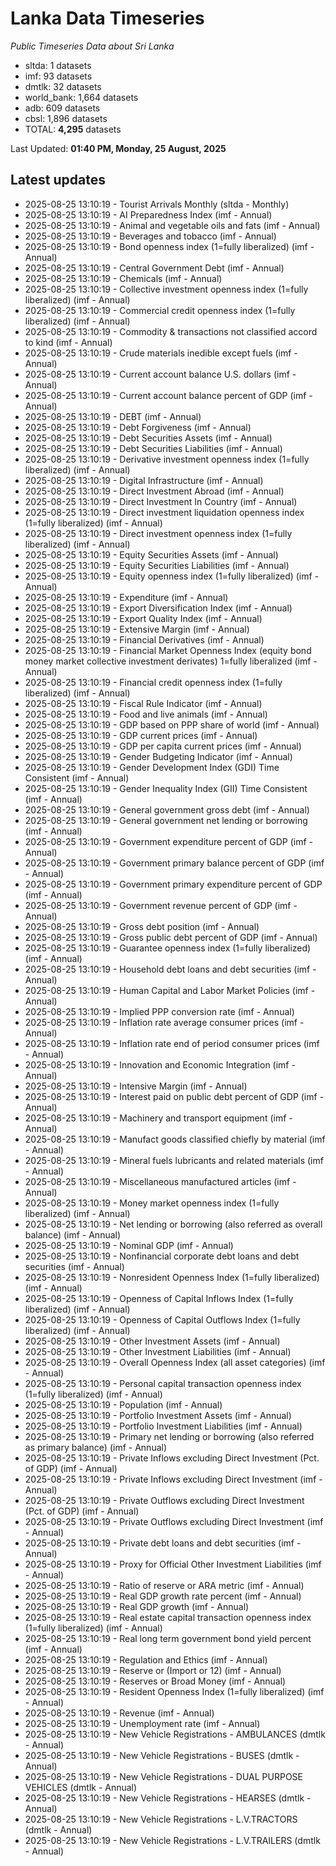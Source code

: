 # Lanka Data Timeseries
*Public Timeseries Data about Sri Lanka*

* sltda: 1 datasets
* imf: 93 datasets
* dmtlk: 32 datasets
* world_bank: 1,664 datasets
* adb: 609 datasets
* cbsl: 1,896 datasets
* TOTAL: **4,295** datasets

Last Updated: **01:40 PM, Monday, 25 August, 2025**

## Latest updates

* 2025-08-25 13:10:19 - Tourist Arrivals Monthly (sltda - Monthly)
* 2025-08-25 13:10:19 - AI Preparedness Index (imf - Annual)
* 2025-08-25 13:10:19 - Animal and vegetable oils and fats (imf - Annual)
* 2025-08-25 13:10:19 - Beverages and tobacco (imf - Annual)
* 2025-08-25 13:10:19 - Bond openness index (1=fully liberalized) (imf - Annual)
* 2025-08-25 13:10:19 - Central Government Debt (imf - Annual)
* 2025-08-25 13:10:19 - Chemicals (imf - Annual)
* 2025-08-25 13:10:19 - Collective investment openness index (1=fully liberalized) (imf - Annual)
* 2025-08-25 13:10:19 - Commercial credit openness index (1=fully liberalized) (imf - Annual)
* 2025-08-25 13:10:19 - Commodity & transactions not classified accord to kind (imf - Annual)
* 2025-08-25 13:10:19 - Crude materials inedible except fuels (imf - Annual)
* 2025-08-25 13:10:19 - Current account balance U.S. dollars (imf - Annual)
* 2025-08-25 13:10:19 - Current account balance percent of GDP (imf - Annual)
* 2025-08-25 13:10:19 - DEBT (imf - Annual)
* 2025-08-25 13:10:19 - Debt Forgiveness (imf - Annual)
* 2025-08-25 13:10:19 - Debt Securities Assets (imf - Annual)
* 2025-08-25 13:10:19 - Debt Securities Liabilities (imf - Annual)
* 2025-08-25 13:10:19 - Derivative investment openness index (1=fully liberalized) (imf - Annual)
* 2025-08-25 13:10:19 - Digital Infrastructure (imf - Annual)
* 2025-08-25 13:10:19 - Direct Investment Abroad (imf - Annual)
* 2025-08-25 13:10:19 - Direct Investment In Country (imf - Annual)
* 2025-08-25 13:10:19 - Direct investment liquidation openness index (1=fully liberalized) (imf - Annual)
* 2025-08-25 13:10:19 - Direct investment openness index (1=fully liberalized) (imf - Annual)
* 2025-08-25 13:10:19 - Equity Securities Assets (imf - Annual)
* 2025-08-25 13:10:19 - Equity Securities Liabilities (imf - Annual)
* 2025-08-25 13:10:19 - Equity openness index (1=fully liberalized) (imf - Annual)
* 2025-08-25 13:10:19 - Expenditure (imf - Annual)
* 2025-08-25 13:10:19 - Export Diversification Index (imf - Annual)
* 2025-08-25 13:10:19 - Export Quality Index (imf - Annual)
* 2025-08-25 13:10:19 - Extensive Margin (imf - Annual)
* 2025-08-25 13:10:19 - Financial Derivatives (imf - Annual)
* 2025-08-25 13:10:19 - Financial Market Openness Index (equity bond money market collective investment derivates) 1=fully liberalized (imf - Annual)
* 2025-08-25 13:10:19 - Financial credit openness index (1=fully liberalized) (imf - Annual)
* 2025-08-25 13:10:19 - Fiscal Rule Indicator (imf - Annual)
* 2025-08-25 13:10:19 - Food and live animals (imf - Annual)
* 2025-08-25 13:10:19 - GDP based on PPP share of world (imf - Annual)
* 2025-08-25 13:10:19 - GDP current prices (imf - Annual)
* 2025-08-25 13:10:19 - GDP per capita current prices (imf - Annual)
* 2025-08-25 13:10:19 - Gender Budgeting Indicator (imf - Annual)
* 2025-08-25 13:10:19 - Gender Development Index (GDI) Time Consistent (imf - Annual)
* 2025-08-25 13:10:19 - Gender Inequality Index (GII) Time Consistent (imf - Annual)
* 2025-08-25 13:10:19 - General government gross debt (imf - Annual)
* 2025-08-25 13:10:19 - General government net lending or borrowing (imf - Annual)
* 2025-08-25 13:10:19 - Government expenditure percent of GDP (imf - Annual)
* 2025-08-25 13:10:19 - Government primary balance percent of GDP (imf - Annual)
* 2025-08-25 13:10:19 - Government primary expenditure percent of GDP (imf - Annual)
* 2025-08-25 13:10:19 - Government revenue percent of GDP (imf - Annual)
* 2025-08-25 13:10:19 - Gross debt position (imf - Annual)
* 2025-08-25 13:10:19 - Gross public debt percent of GDP (imf - Annual)
* 2025-08-25 13:10:19 - Guarantee openness index (1=fully liberalized) (imf - Annual)
* 2025-08-25 13:10:19 - Household debt loans and debt securities (imf - Annual)
* 2025-08-25 13:10:19 - Human Capital and Labor Market Policies (imf - Annual)
* 2025-08-25 13:10:19 - Implied PPP conversion rate (imf - Annual)
* 2025-08-25 13:10:19 - Inflation rate average consumer prices (imf - Annual)
* 2025-08-25 13:10:19 - Inflation rate end of period consumer prices (imf - Annual)
* 2025-08-25 13:10:19 - Innovation and Economic Integration (imf - Annual)
* 2025-08-25 13:10:19 - Intensive Margin (imf - Annual)
* 2025-08-25 13:10:19 - Interest paid on public debt percent of GDP (imf - Annual)
* 2025-08-25 13:10:19 - Machinery and transport equipment (imf - Annual)
* 2025-08-25 13:10:19 - Manufact goods classified chiefly by material (imf - Annual)
* 2025-08-25 13:10:19 - Mineral fuels lubricants and related materials (imf - Annual)
* 2025-08-25 13:10:19 - Miscellaneous manufactured articles (imf - Annual)
* 2025-08-25 13:10:19 - Money market openness index (1=fully liberalized) (imf - Annual)
* 2025-08-25 13:10:19 - Net lending or borrowing (also referred as overall balance) (imf - Annual)
* 2025-08-25 13:10:19 - Nominal GDP (imf - Annual)
* 2025-08-25 13:10:19 - Nonfinancial corporate debt loans and debt securities (imf - Annual)
* 2025-08-25 13:10:19 - Nonresident Openness Index (1=fully liberalized) (imf - Annual)
* 2025-08-25 13:10:19 - Openness of Capital Inflows Index (1=fully liberalized) (imf - Annual)
* 2025-08-25 13:10:19 - Openness of Capital Outflows Index (1=fully liberalized) (imf - Annual)
* 2025-08-25 13:10:19 - Other Investment Assets (imf - Annual)
* 2025-08-25 13:10:19 - Other Investment Liabilities (imf - Annual)
* 2025-08-25 13:10:19 - Overall Openness Index (all asset categories) (imf - Annual)
* 2025-08-25 13:10:19 - Personal capital transaction openness index (1=fully liberalized) (imf - Annual)
* 2025-08-25 13:10:19 - Population (imf - Annual)
* 2025-08-25 13:10:19 - Portfolio Investment Assets (imf - Annual)
* 2025-08-25 13:10:19 - Portfolio Investment Liabilities (imf - Annual)
* 2025-08-25 13:10:19 - Primary net lending or borrowing (also referred as primary balance) (imf - Annual)
* 2025-08-25 13:10:19 - Private Inflows excluding Direct Investment (Pct. of GDP) (imf - Annual)
* 2025-08-25 13:10:19 - Private Inflows excluding Direct Investment (imf - Annual)
* 2025-08-25 13:10:19 - Private Outflows excluding Direct Investment (Pct. of GDP) (imf - Annual)
* 2025-08-25 13:10:19 - Private Outflows excluding Direct Investment (imf - Annual)
* 2025-08-25 13:10:19 - Private debt loans and debt securities (imf - Annual)
* 2025-08-25 13:10:19 - Proxy for Official Other Investment Liabilities (imf - Annual)
* 2025-08-25 13:10:19 - Ratio of reserve or ARA metric (imf - Annual)
* 2025-08-25 13:10:19 - Real GDP growth rate percent (imf - Annual)
* 2025-08-25 13:10:19 - Real GDP growth (imf - Annual)
* 2025-08-25 13:10:19 - Real estate capital transaction openness index (1=fully liberalized) (imf - Annual)
* 2025-08-25 13:10:19 - Real long term government bond yield percent (imf - Annual)
* 2025-08-25 13:10:19 - Regulation and Ethics (imf - Annual)
* 2025-08-25 13:10:19 - Reserve or (Import or 12) (imf - Annual)
* 2025-08-25 13:10:19 - Reserves or Broad Money (imf - Annual)
* 2025-08-25 13:10:19 - Resident Openness Index (1=fully liberalized) (imf - Annual)
* 2025-08-25 13:10:19 - Revenue (imf - Annual)
* 2025-08-25 13:10:19 - Unemployment rate (imf - Annual)
* 2025-08-25 13:10:19 - New Vehicle Registrations - AMBULANCES (dmtlk - Annual)
* 2025-08-25 13:10:19 - New Vehicle Registrations - BUSES (dmtlk - Annual)
* 2025-08-25 13:10:19 - New Vehicle Registrations - DUAL PURPOSE VEHICLES (dmtlk - Annual)
* 2025-08-25 13:10:19 - New Vehicle Registrations - HEARSES (dmtlk - Annual)
* 2025-08-25 13:10:19 - New Vehicle Registrations - L.V.TRACTORS (dmtlk - Annual)
* 2025-08-25 13:10:19 - New Vehicle Registrations - L.V.TRAILERS (dmtlk - Annual)